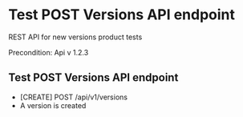 # Test POST Versions API endpoint
REST API for new versions product tests

Precondition: Api v 1.2.3

## Test POST Versions API endpoint
* [CREATE] POST /api/v1/versions
* A version is created